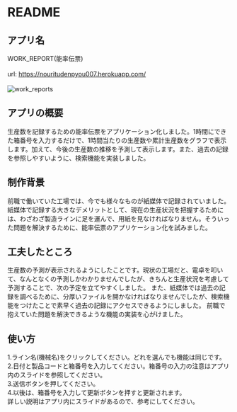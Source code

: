 # README
## アプリ名
WORK_REPORT(能率伝票)<br><br>
url: https://nouritudenpyou007.herokuapp.com/<br><br>
![work_reports](https://user-images.githubusercontent.com/56475566/73001190-65cfbc80-3e45-11ea-9cad-297569ec4ea2.gif)
## アプリの概要
生産数を記録するための能率伝票をアプリケーション化しました。1時間にできた箱番号を入力するだけで、1時間当たりの生産数や累計生産数をグラフで表示します。加えて、今後の生産数の推移を予測して表示します。また、過去の記録を参照しやすいように、検索機能を実装しました。
## 制作背景
前職で働いていた工場では、今でも様々なものが紙媒体で記録されていました。紙媒体で記録する大きなデメリットとして、現在の生産状況を把握するためには、わざわざ製造ラインに足を運んで、用紙を見なければなりません。そういった問題を解決するために、能率伝票のアプリケーション化を試みました。
## 工夫したところ
生産数の予測が表示されるようにしたことです。現状の工場だと、電卓を叩いて、なんとなくの予測しかわかりませんでしたが、きちんと生産状況を考慮して予測することで、次の予定を立てやすくしました。
また、紙媒体では過去の記録を調べるために、分厚いファイルを開かなければなりませんでしたが、検索機能をつけたことで素早く過去の記録にアクセスできるようにしました。
前職で抱えていた問題を解決できるような機能の実装を心がけました。
## 使い方
1.ライン名(機械名)をクリックしてください。どれを選んでも機能は同じです。<br>
2.日付と製品コードと箱番号を入力してください。箱番号の入力の注意はアプリ内のスライドを参照してください。<br>
3.送信ボタンを押してください。<br>
4.以後は、箱番号を入力して更新ボタンを押すと更新されます。<br>
詳しい説明はアプリ内にスライドがあるので、参考にしてください。
